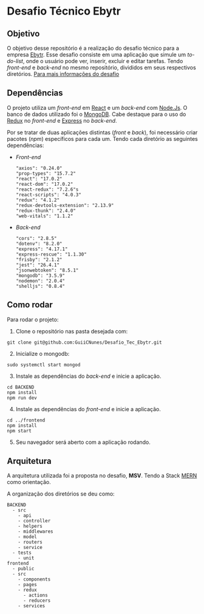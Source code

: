 # Desafio Técnico Ebytr

## Objetivo

  O objetivo desse repositório é a realização do desafio técnico para a empresa [Ebytr](https://www.betrybe.com/). Esse desafio consiste em uma aplicação que simule um *to-do-list*, onde o usuário pode ver, inserir, excluir e editar tarefas. Tendo *front-end* e *back-end* no mesmo repositório, divididos em seus respectivos diretórios.
  [Para mais informações do desafio](https://guiicnunes.notion.site/Desafio-T-cnico-Blitz-Trybe-79c40b735f264cea86fe44668a615d73)

## Dependências

  O projeto utiliza um *front-end* em [React](https://pt-br.reactjs.org/) e um *back-end* com [Node.Js](https://nodejs.org/en/). O banco de dados utilizado foi o [MongoDB](https://www.mongodb.com/). Cabe destaque para o uso do [Redux](https://redux.js.org/) no *front-end* e [Express](https://expressjs.com/pt-br/starter/installing.html) no *back-end*.

  Por se tratar de duas aplicações distintas (*front* e *back*), foi necessário criar pacotes (*npm*) específicos para cada um. Tendo cada diretório as seguintes dependências:

  * *Front-end*
    ```
    "axios": "0.24.0"
    "prop-types": "15.7.2"
    "react": "17.0.2"
    "react-dom": "17.0.2"
    "react-redux": "7.2.6"s
    "react-scripts": "4.0.3"
    "redux": "4.1.2"
    "redux-devtools-extension": "2.13.9"
    "redux-thunk": "2.4.0"
    "web-vitals": "1.1.2"
    ```
  * *Back-end*
    ```
    "cors": "2.8.5"
    "dotenv": "8.2.0"
    "express": "4.17.1"
    "express-rescue": "1.1.30"
    "frisby": "2.1.2"
    "jest": "26.4.1"
    "jsonwebtoken": "8.5.1"
    "mongodb": "3.5.9"
    "nodemon": "2.0.4"
    "shelljs": "0.8.4"
    ```

## Como rodar

  Para rodar o projeto:
  1. Clone o repositório nas pasta desejada com:

  ```
  git clone git@github.com:GuiiCNunes/Desafio_Tec_Ebytr.git
  ```

  2. Inicialize o mongodb:

  ```
  sudo systemctl start mongod
  ```

  3. Instale as dependências do *back-end* e inicie a aplicação.

  ```
  cd BACKEND
  npm install
  npm run dev
  ```

  4. Instale as dependências do *front-end* e inicie a aplicação.

  ```
  cd ../frontend
  npm install
  npm start
  ```

  5. Seu navegador será aberto com a aplicação rodando.

## Arquitetura

  A arquitetura utilizada foi a proposta no desafio, **MSV**. Tendo a Stack [MERN](https://www.mongodb.com/mern-stack) como orientação.

  A organização dos diretórios se deu como:

  ```
  BACKEND
    - src
      - api
      - controller
      - helpers
      - middlewares
      - model
      - routers
      - service
    - tests
      - unit
  frontend
    - public
    - src
      - components
      - pages
      - redux
        - actions
        - reducers
      - services
  ```